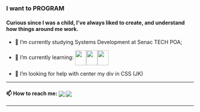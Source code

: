 ### I want to PROGRAM
#### Curious since I was a child, I've always liked to create, and understand how things around me work.

- 🔭 I’m currently studying Systems Development at Senac TECH POA;
- 📖  I’m currently learning: <img  align="center" width="30" height="40" src="https://cdn.jsdelivr.net/gh/devicons/devicon/icons/css3/css3-plain-wordmark.svg" /><img align="center" width="30" height="40" src="https://cdn.jsdelivr.net/gh/devicons/devicon/icons/html5/html5-plain-wordmark.svg" /><img align="center" width="30" height="40" src="https://cdn.jsdelivr.net/gh/devicons/devicon/icons/javascript/javascript-plain.svg" />


- 🤔 I’m looking for help with center my div in CSS (JK)
<hr>
<h4> 📫 How to reach me: <a href="mailto:beofrid@gmail.com"><img align="center" src="https://img.shields.io/badge/Gmail-D14836?style=for-the-badge&logo=gmail&logoColor=white"></a>
<a href="www.linkedin.com/in/beofrid"><img align="center" src="https://img.shields.io/badge/LinkedIn-0077B5?style=for-the-badge&logo=linkedin&logoColor=white">
</a></h4>
<hr>


